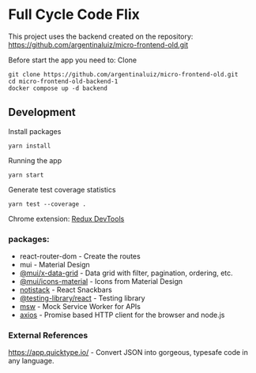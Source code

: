 # Full Cycle Code Flix

This project uses the backend created on the repository: https://github.com/argentinaluiz/micro-frontend-old.git


Before start the app you need to:
Clone
```
git clone https://github.com/argentinaluiz/micro-frontend-old.git
cd micro-frontend-old-backend-1
docker compose up -d backend
```

## Development

Install packages
```
yarn install
``` 

Running the app

```
yarn start
```

Generate test coverage statistics
```
yarn test --coverage .
```

Chrome extension:
[Redux DevTools](https://chromewebstore.google.com/detail/redux-devtools/lmhkpmbekcpmknklioeibfkpmmfibljd?pli=1)


### packages:

- react-router-dom - Create the routes
- mui - Material Design
- [@mui/x-data-grid](https://mui.com/x/react-data-grid/getting-started/) - Data grid with filter, pagination, ordering, etc.
- [@mui/icons-material](https://mui.com/material-ui/icons/) - Icons from Material Design
- [notistack](https://notistack.com/) - React Snackbars
- [@testing-library/react](https://testing-library.com/) - Testing library
- [msw](https://mswjs.io/) - Mock Service Worker for APIs
- [axios](https://axios-http.com/docs/intro) - Promise based HTTP client for the browser and node.js


### External References
https://app.quicktype.io/ - Convert JSON into gorgeous, typesafe code in any language.